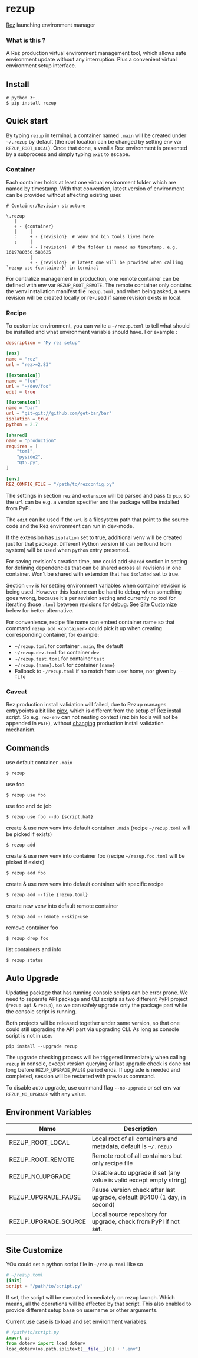 # rezup

[Rez](https://github.com/nerdvegas/rez) launching environment manager


### What is this ?

A Rez production virtual environment management tool, which allows safe environment update without any interruption. Plus a convenient virtual environment setup interface.


## Install

```
# python 3+
$ pip install rezup
```


## Quick start

By typing `rezup` in terminal, a container named `.main` will be created under `~/.rezup` by default (the root location can be changed by setting env var `REZUP_ROOT_LOCAL`). Once that done, a vanilla Rez environment is presented by a subprocess and simply typing `exit` to escape.

### Container

Each container holds at least one virtual environment folder which are named by timestamp. With that convention, latest version of environment can be provided without affecting existing user.

```
# Container/Revision structure

\.rezup
   |
   + - {container}
   |     |
   :     + - {revision}  # venv and bin tools lives here
   :     |
         + - {revision}  # the folder is named as timestamp, e.g. 1619780350.588625
         |
         + - {revision}  # latest one will be provided when calling `rezup use {container}` in terminal

```

For centralize management in production, one remote container can be defined with env var `REZUP_ROOT_REMOTE`. The remote container only contains the venv installation manifest file `rezup.toml`, and when being asked, a venv revision will be created locally or re-used if same revision exists in local.


### Recipe

To customize environment, you can write a `~/rezup.toml` to tell what should be installed and what environment variable should have. For example :

```toml
description = "My rez setup"

[rez]
name = "rez"
url = "rez>=2.83"

[[extension]]
name = "foo"
url = "~/dev/foo"
edit = true

[[extension]]
name = "bar"
url = "git+git://github.com/get-bar/bar"
isolation = true
python = 2.7

[shared]
name = "production"
requires = [
    "toml",
    "pyside2",
    "Qt5.py",
]

[env]
REZ_CONFIG_FILE = "/path/to/rezconfig.py"

```

The settings in section `rez` and `extension` will be parsed and pass to `pip`, so the `url` can be e.g. a version specifier and the package will be installed from PyPi.

The `edit` can be used if the `url` is a filesystem path that point to the source code and the Rez environment can run in dev-mode.

If the extension has `isolation` set to true, additional venv will be created just for that package. Different Python version (if can be found from system) will be used when `python` entry presented.

For saving revision's creation time, one could add `shared` section in setting for defining dependencies that can be shared across all revisions in one container. Won't be shared with extension that has `isolated` set to true.

Section `env` is for setting environment variables when container revision is being used. However this feature can be hard to debug when something goes wrong, because it's per revision setting and currently no tool for iterating those `.toml` between revisions for debug. See [Site Customize](#site-customize) below for better alternative.

For convenience, recipe file name can embed container name so that command `rezup add <container>` could pick it up when creating corresponding container, for example:

* `~/rezup.toml` for container `.main`, the default
* `~/rezup.dev.toml` for container `dev`
* `~/rezup.test.toml` for container `test`
* `~/rezup.{name}.toml` for container `{name}`
* Fallback to `~/rezup.toml` if no match from user home, nor given by `--file`


### Caveat

Rez production install validation will failed, due to Rezup manages entrypoints a bit like [pipx](https://github.com/pipxproject/pipx), which is different from the setup of Rez install script. So e.g. `rez-env` can not nesting context (rez bin tools will not be appended in `PATH`), without [changing](https://github.com/davidlatwe/rez/commit/4bc4729c73ab61294cfb8fda24b4b9cf1b060e08) production install validation mechanism.


## Commands

use default container `.main`
```
$ rezup
```

use foo
```
$ rezup use foo
```

use foo and do job
```
$ rezup use foo --do {script.bat}
```

create & use new venv into default container `.main` (recipe `~/rezup.toml` will be picked if exists)
```
$ rezup add
```

create & use new venv into container foo (recipe `~/rezup.foo.toml` will be picked if exists)
```
$ rezup add foo
```

create & use new venv into default container with specific recipe
```
$ rezup add --file {rezup.toml}
```

create new venv into default remote container
```
$ rezup add --remote --skip-use
```

remove container foo
```
$ rezup drop foo
```

list containers and info
```
$ rezup status
```


## Auto Upgrade

Updating package that has running console scripts can be error prone. We need to separate API package and CLI scripts as two different PyPI project (`rezup-api` & `rezup`), so we can safely upgrade only the package part while the console script is running.

Both projects will be released together under same version, so that one could still upgrading the API part via upgrading CLI. As long as console script is not in use.

```
pip install --upgrade rezup
```

The upgrade checking process will be triggered immediately when calling `rezup` in console, except version querying or last upgrade check is done not long before `REZUP_UPGRADE_PAUSE` period ends. If upgrade is needed and completed, session will be restarted with previous command.

To disable auto upgrade, use command flag `--no-upgrade` or set env var `REZUP_NO_UPGRADE` with any value.


## Environment Variables

|Name|Description|
| --- | --- |
|REZUP_ROOT_LOCAL|Local root of all containers and metadata, default is `~/.rezup`|
|REZUP_ROOT_REMOTE|Remote root of all containers but only recipe file|
|REZUP_NO_UPGRADE|Disable auto upgrade if set (any value is valid except empty string)|
|REZUP_UPGRADE_PAUSE|Pause version check after last upgrade, default 86400 (1 day, in second)|
|REZUP_UPGRADE_SOURCE|Local source repository for upgrade, check from PyPI if not set.|


## Site Customize

YOu could set a python script file in `~/rezup.toml` like so

```toml
# ~/rezup.toml
[init]
script = "/path/to/script.py"
```

If set, the script will be executed immediately on rezup launch. Which means, all the operations will be affected by that script. This also enabled to provide different setup base on username or other arguments.

Current use case is to load and set environment variables.

```python
# /path/to/script.py
import os
from dotenv import load_dotenv
load_dotenv(os.path.splitext(__file__)[0] + ".env")
```

